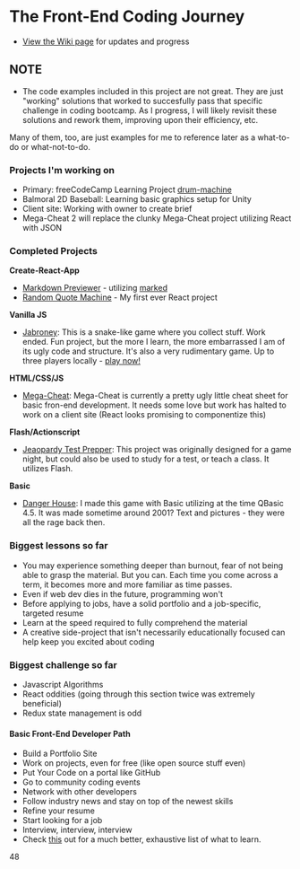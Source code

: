 # The Front-End Coding Journey
* [View the Wiki page](https://github.com/Stryyder/The-Front-End-Coding-Journey/wiki)
for updates and progress

## NOTE
- The code examples included in this project are not great. They are just "working" solutions that worked to succesfully pass that specific challenge in coding bootcamp. As I progress, I will likely revisit these solutions and rework them, improving upon their efficiency, etc.

Many of them, too, are just examples for me to reference later as a what-to-do or what-not-to-do.

### Projects I'm working on
- Primary: freeCodeCamp Learning Project [drum-machine](https://github.com/Stryyder/drum-machine)
- Balmoral 2D Baseball: Learning basic graphics setup for Unity
- Client site: Working with owner to create brief
- Mega-Cheat 2 will replace the clunky Mega-Cheat project utilizing React with JSON

### Completed Projects
**Create-React-App**
- [Markdown Previewer](https://github.com/Stryyder/markdown-previewer) - utilizing [marked](https://github.com/markedjs/marked)
- [Random Quote Machine](https://github.com/Stryyder/random-quote-machine) - My first ever React project

**Vanilla JS**
- [Jabroney](https://github.com/Stryyder/Jabroney): This is a snake-like game where you collect stuff. Work ended. Fun project, but the more I learn, the more embarrassed I am of its ugly code and structure. It's also a very rudimentary game. Up to three players locally - [play now!](https://jabroney.netlify.com)

**HTML/CSS/JS**
- [Mega-Cheat](https://github.com/Stryyder/Mega-Cheat): Mega-Cheat is currently a pretty ugly little cheat sheet for basic fron-end development. It needs some love but work has halted to work on a client site (React looks promising to componentize this)

**Flash/Actionscript**
- [Jeaopardy Test Prepper](https://github.com/Stryyder/Jeopardy-Flash-Cards): This project was originally designed for a game night, but could also be used to study for a test, or teach a class. It utilizes Flash.

**Basic**
- [Danger House](https://github.com/Stryyder/Danger-House): I made this game with Basic utilizing at the time QBasic 4.5. It was made sometime around 2001? Text and pictures - they were all the rage back then.

### Biggest lessons so far
- You may experience something deeper than burnout, fear of not being able to grasp the material. But you can. Each time you come across a term, it becomes more and more familiar as time passes.
- Even if web dev dies in the future, programming won't
- Before applying to jobs, have a solid portfolio and a job-specific, targeted resume
- Learn at the speed required to fully comprehend the material
- A creative side-project that isn't necessarily educationally focused can help keep you excited about coding

### Biggest challenge so far
- Javascript Algorithms
- React oddities (going through this section twice was extremely beneficial)
- Redux state management is odd


#### Basic Front-End Developer Path
- Build a Portfolio Site
- Work on projects, even for free (like open source stuff even)
- Put Your Code on a portal like GitHub
- Go to community coding events
- Network with other developers
- Follow industry news and stay on top of the newest skills
- Refine your resume
- Start looking for a job
- Interview, interview, interview
- Check [this](https://github.com/kamranahmedse/developer-roadmap) out for a much better, exhaustive list of what to learn.




48
